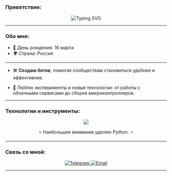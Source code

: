 ### Приветствие:

<p align="center">
  <img src="https://readme-typing-svg.demolab.com?font=Fira+Code&size=22&pause=1000&center=true&vCenter=true&width=435&lines=%D0%9F%D1%80%D0%B8%D0%B2%D0%B5%D1%82+%D1%8F+Dornode;++++++++++++++%E2%9D%A4%EF%B8%8F" alt="Typing SVG" />
</p>

---

### Обо мне:

- 🎂 День рождения: 16 марта
- 🌍 Страна: Россия

---

- 🛠 **Создаю ботов**, помогая сообществам становиться удобнее и эффективнее.

- 🍻 Люблю эксперименты и новые технологии: от работы с облачными сервисами до сборки микроконтроллеров.

---

### Технологии и инструменты:

<p align="center">
  <a href="https://skillicons.dev">
    <img src="https://skillicons.dev/icons?i=bash,css,discord,bots,dotnet,git,github,gmail,html,idea,js,linux,mysql,nodejs,npm,ps,py,sqlite,stackoverflow,sublime,svg,ubuntu,visualstudio,vscode,windows,&perline=10" />
  </a>
</p>

<p align="center">⭐ Наибольшее внимание уделяю Python. ⭐</p>

---

### Связь со мной:

<p align="center">
  <a href="https://t.me/id3001">
    <img src="https://img.shields.io/badge/Telegram-%40id3001-0088CC?style=for-the-badge&logo=telegram&logoColor=white" alt="Telegram" />
  </a>
  <a href="mailto:dornode@mail.ru">
    <img src="https://img.shields.io/badge/Email-dornode@mail.ru-D14836?style=for-the-badge&logo=gmail&logoColor=white" alt="Email" />
  </a>
</p>

---
